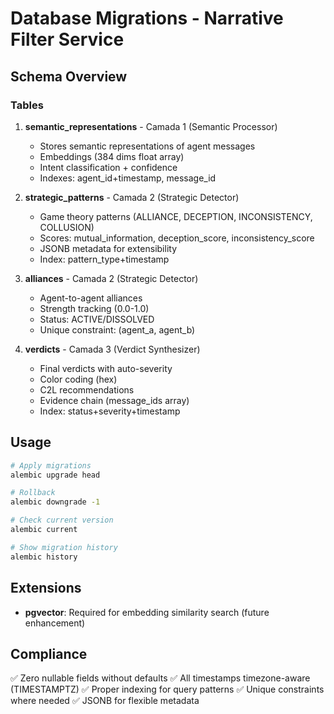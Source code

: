 # Database Migrations - Narrative Filter Service

## Schema Overview

### Tables

1. **semantic_representations** - Camada 1 (Semantic Processor)
   - Stores semantic representations of agent messages
   - Embeddings (384 dims float array)
   - Intent classification + confidence
   - Indexes: agent_id+timestamp, message_id

2. **strategic_patterns** - Camada 2 (Strategic Detector)
   - Game theory patterns (ALLIANCE, DECEPTION, INCONSISTENCY, COLLUSION)
   - Scores: mutual_information, deception_score, inconsistency_score
   - JSONB metadata for extensibility
   - Index: pattern_type+timestamp

3. **alliances** - Camada 2 (Strategic Detector)
   - Agent-to-agent alliances
   - Strength tracking (0.0-1.0)
   - Status: ACTIVE/DISSOLVED
   - Unique constraint: (agent_a, agent_b)

4. **verdicts** - Camada 3 (Verdict Synthesizer)
   - Final verdicts with auto-severity
   - Color coding (hex)
   - C2L recommendations
   - Evidence chain (message_ids array)
   - Index: status+severity+timestamp

## Usage

```bash
# Apply migrations
alembic upgrade head

# Rollback
alembic downgrade -1

# Check current version
alembic current

# Show migration history
alembic history
```

## Extensions

- **pgvector**: Required for embedding similarity search (future enhancement)

## Compliance

✅ Zero nullable fields without defaults
✅ All timestamps timezone-aware (TIMESTAMPTZ)
✅ Proper indexing for query patterns
✅ Unique constraints where needed
✅ JSONB for flexible metadata
